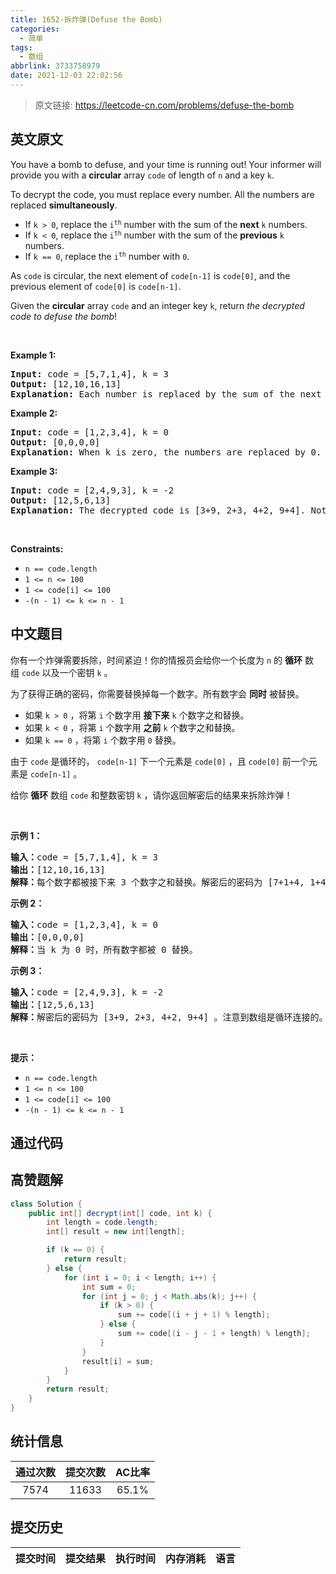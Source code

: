 ```yaml
---
title: 1652-拆炸弹(Defuse the Bomb)
categories:
  - 简单
tags:
  - 数组
abbrlink: 3733758979
date: 2021-12-03 22:02:56
---
```


> 原文链接: https://leetcode-cn.com/problems/defuse-the-bomb


## 英文原文
<div><p>You have a bomb to defuse, and your time is running out! Your informer will provide you with a <strong>circular</strong> array <code>code</code>&nbsp;of length of <code>n</code>&nbsp;and a key <code>k</code>.</p>

<p>To decrypt the code, you must replace every number. All the numbers are replaced <strong>simultaneously</strong>.</p>

<ul>
	<li>If <code>k &gt; 0</code>, replace the <code>i<sup>th</sup></code> number with the sum of the <strong>next</strong> <code>k</code> numbers.</li>
	<li>If <code>k &lt; 0</code>, replace the <code>i<sup>th</sup></code> number with the sum of the <strong>previous</strong> <code>k</code> numbers.</li>
	<li>If <code>k == 0</code>, replace the <code>i<sup>th</sup></code> number with <code>0</code>.</li>
</ul>

<p>As <code>code</code> is circular, the next element of <code>code[n-1]</code> is <code>code[0]</code>, and the previous element of <code>code[0]</code> is <code>code[n-1]</code>.</p>

<p>Given the <strong>circular</strong> array <code>code</code> and an integer key <code>k</code>, return <em>the decrypted code to defuse the bomb</em>!</p>

<p>&nbsp;</p>
<p><strong>Example 1:</strong></p>

<pre>
<strong>Input:</strong> code = [5,7,1,4], k = 3
<strong>Output:</strong> [12,10,16,13]
<strong>Explanation:</strong> Each number is replaced by the sum of the next 3 numbers. The decrypted code is [7+1+4, 1+4+5, 4+5+7, 5+7+1]. Notice that the numbers wrap around.
</pre>

<p><strong>Example 2:</strong></p>

<pre>
<strong>Input:</strong> code = [1,2,3,4], k = 0
<strong>Output:</strong> [0,0,0,0]
<strong>Explanation:</strong> When k is zero, the numbers are replaced by 0. 
</pre>

<p><strong>Example 3:</strong></p>

<pre>
<strong>Input:</strong> code = [2,4,9,3], k = -2
<strong>Output:</strong> [12,5,6,13]
<strong>Explanation:</strong> The decrypted code is [3+9, 2+3, 4+2, 9+4]. Notice that the numbers wrap around again. If k is negative, the sum is of the <strong>previous</strong> numbers.
</pre>

<p>&nbsp;</p>
<p><strong>Constraints:</strong></p>

<ul>
	<li><code>n == code.length</code></li>
	<li><code>1 &lt;= n&nbsp;&lt;= 100</code></li>
	<li><code>1 &lt;= code[i] &lt;= 100</code></li>
	<li><code>-(n - 1) &lt;= k &lt;= n - 1</code></li>
</ul>
</div>

## 中文题目
<div><p>你有一个炸弹需要拆除，时间紧迫！你的情报员会给你一个长度为 <code>n</code> 的 <strong>循环</strong> 数组 <code>code</code> 以及一个密钥 <code>k</code> 。</p>

<p>为了获得正确的密码，你需要替换掉每一个数字。所有数字会 <strong>同时</strong> 被替换。</p>

<ul>
	<li>如果 <code>k > 0</code> ，将第 <code>i</code> 个数字用 <strong>接下来</strong> <code>k</code> 个数字之和替换。</li>
	<li>如果 <code>k < 0</code> ，将第 <code>i</code> 个数字用 <strong>之前</strong> <code>k</code> 个数字之和替换。</li>
	<li>如果 <code>k == 0</code> ，将第 <code>i</code> 个数字用 <code>0</code> 替换。</li>
</ul>

<p>由于 <code>code</code> 是循环的， <code>code[n-1]</code> 下一个元素是 <code>code[0]</code> ，且 <code>code[0]</code> 前一个元素是 <code>code[n-1]</code> 。</p>

<p>给你 <strong>循环</strong> 数组 <code>code</code> 和整数密钥 <code>k</code> ，请你返回解密后的结果来拆除炸弹！</p>

<p> </p>

<p><strong>示例 1：</strong></p>

<pre>
<b>输入：</b>code = [5,7,1,4], k = 3
<b>输出：</b>[12,10,16,13]
<b>解释：</b>每个数字都被接下来 3 个数字之和替换。解密后的密码为 [7+1+4, 1+4+5, 4+5+7, 5+7+1]。注意到数组是循环连接的。
</pre>

<p><strong>示例 2：</strong></p>

<pre>
<b>输入：</b>code = [1,2,3,4], k = 0
<b>输出：</b>[0,0,0,0]
<b>解释：</b>当 k 为 0 时，所有数字都被 0 替换。
</pre>

<p><strong>示例 3：</strong></p>

<pre>
<b>输入：</b>code = [2,4,9,3], k = -2
<b>输出：</b>[12,5,6,13]
<b>解释：</b>解密后的密码为 [3+9, 2+3, 4+2, 9+4] 。注意到数组是循环连接的。如果 k 是负数，那么和为 <strong>之前</strong> 的数字。
</pre>

<p> </p>

<p><strong>提示：</strong></p>

<ul>
	<li><code>n == code.length</code></li>
	<li><code>1 <= n <= 100</code></li>
	<li><code>1 <= code[i] <= 100</code></li>
	<li><code>-(n - 1) <= k <= n - 1</code></li>
</ul>
</div>

## 通过代码
<RecoDemo>
</RecoDemo>


## 高赞题解
```java []
class Solution {
    public int[] decrypt(int[] code, int k) {
        int length = code.length;
        int[] result = new int[length];

        if (k == 0) {
            return result;
        } else {
            for (int i = 0; i < length; i++) {
                int sum = 0;
                for (int j = 0; j < Math.abs(k); j++) {
                    if (k > 0) {
                        sum += code[(i + j + 1) % length];
                    } else {
                        sum += code[(i - j - 1 + length) % length];
                    }
                }
                result[i] = sum;
            }
        }
        return result;
    }
}
```

## 统计信息
| 通过次数 | 提交次数 | AC比率 |
| :------: | :------: | :------: |
|    7574    |    11633    |   65.1%   |

## 提交历史
| 提交时间 | 提交结果 | 执行时间 |  内存消耗  | 语言 |
| :------: | :------: | :------: | :--------: | :--------: |
